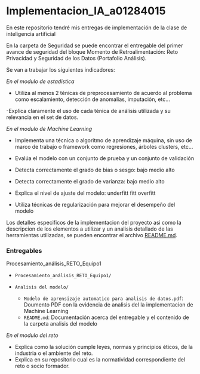 # Implementacion_IA_a01284015
En este repositorio tendré mis entregas de implementación de la clase de inteligencia artificial


En la carpeta de Seguridad se puede encontrar el entregable del primer avance de seguridad del bloque Momento de Retroalimentación: Reto Privacidad y Seguridad de los Datos (Portafolio Análisis).

Se van a trabajar los siguientes indicadores:

*En el modulo de estadistica*

- Utiliza al menos 2 ténicas de preprocesamiento de acuerdo al problema como escalamiento, detección de anomalias, imputación, 
etc...

-Explica claramente el uso de cada ténica de análisis utilizada y su relevancia en el set de datos.

*En el modulo de Machine Learning*

- Implementa una técnica o algoritmo de aprendizaje máquina, sin uso de marco de trabajo o framework como regresiones, árboles clusters, etc... 

- Evalúa el modelo con un conjunto de prueba y un conjunto de validación
- Detecta correctamente el grado de bias o sesgo: bajo medio alto
- Detecta correctamente el grado de varianza: bajo medio alto
- Explica el nivel de ajuste del modelo: underfitt fitt overfitt
- Utiliza técnicas de regularización para mejorar el desempeño del modelo


Los detalles especificos de la implementacion del proyecto asi como la descripcion de los elementos a utilizar y un analisis detallado de las herramientas utilizadas, se pueden encontrar el archivo [README.md](machine_learning/README.md).

### Entregables
Procesamiento_análisis_RETO_Equipo1
- `Procesamiento_análisis_RETO_Equipo1/`

- `Analisis del modelo/`
  - `Modelo de aprensizaje automatico para analisis de datos.pdf`: Doumento PDF con la evidencia de analisis del la implementacion de Machine Learning
  - `README.md`: Documentación acerca del entregable y el contenido de la carpeta analisis del modelo



*En el modulo del reto*
- Explica como la solución cumple leyes, normas y principios éticos, de la industria o el ambiente del reto.
- Explica en su repositorio cual es la normatividad correspondiente del reto o socio formador.

